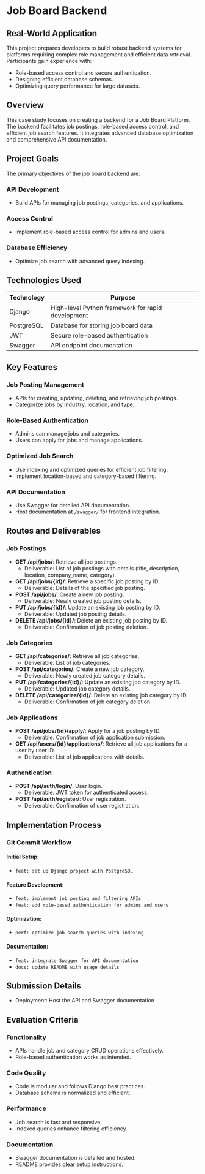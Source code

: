 # Job Board Backend

## Real-World Application

This project prepares developers to build robust backend systems for platforms requiring complex role management and efficient data retrieval. Participants gain experience with:

- Role-based access control and secure authentication.
- Designing efficient database schemas.
- Optimizing query performance for large datasets.

## Overview

This case study focuses on creating a backend for a Job Board Platform. The backend facilitates job postings, role-based access control, and efficient job search features. It integrates advanced database optimization and comprehensive API documentation.

## Project Goals

The primary objectives of the job board backend are:

### API Development

- Build APIs for managing job postings, categories, and applications.

### Access Control

- Implement role-based access control for admins and users.

### Database Efficiency

- Optimize job search with advanced query indexing.

## Technologies Used

| Technology | Purpose                                           |
| ---------- | ------------------------------------------------- |
| Django     | High-level Python framework for rapid development |
| PostgreSQL | Database for storing job board data               |
| JWT        | Secure role-based authentication                  |
| Swagger    | API endpoint documentation                        |

## Key Features

### Job Posting Management

- APIs for creating, updating, deleting, and retrieving job postings.
- Categorize jobs by industry, location, and type.

### Role-Based Authentication

- Admins can manage jobs and categories.
- Users can apply for jobs and manage applications.

### Optimized Job Search

- Use indexing and optimized queries for efficient job filtering.
- Implement location-based and category-based filtering.

### API Documentation

- Use Swagger for detailed API documentation.
- Host documentation at `/swagger/` for frontend integration.

## Routes and Deliverables

### Job Postings

- **GET /api/jobs/**: Retrieve all job postings.
  - Deliverable: List of job postings with details (title, description, location, company_name, category).
- **GET /api/jobs/{id}/**: Retrieve a specific job posting by ID.
  - Deliverable: Details of the specified job posting.
- **POST /api/jobs/**: Create a new job posting.
  - Deliverable: Newly created job posting details.
- **PUT /api/jobs/{id}/**: Update an existing job posting by ID.
  - Deliverable: Updated job posting details.
- **DELETE /api/jobs/{id}/**: Delete an existing job posting by ID.
  - Deliverable: Confirmation of job posting deletion.

### Job Categories

- **GET /api/categories/**: Retrieve all job categories.
  - Deliverable: List of job categories.
- **POST /api/categories/**: Create a new job category.
  - Deliverable: Newly created job category details.
- **PUT /api/categories/{id}/**: Update an existing job category by ID.
  - Deliverable: Updated job category details.
- **DELETE /api/categories/{id}/**: Delete an existing job category by ID.
  - Deliverable: Confirmation of job category deletion.

### Job Applications

- **POST /api/jobs/{id}/apply/**: Apply for a job posting by ID.
  - Deliverable: Confirmation of job application submission.
- **GET /api/users/{id}/applications/**: Retrieve all job applications for a user by user ID.
  - Deliverable: List of job applications with details.

### Authentication

- **POST /api/auth/login/**: User login.
  - Deliverable: JWT token for authenticated access.
- **POST /api/auth/register/**: User registration.
  - Deliverable: Confirmation of user registration.

## Implementation Process

### Git Commit Workflow

#### Initial Setup:

- `feat: set up Django project with PostgreSQL`

#### Feature Development:

- `feat: implement job posting and filtering APIs`
- `feat: add role-based authentication for admins and users`

#### Optimization:

- `perf: optimize job search queries with indexing`

#### Documentation:

- `feat: integrate Swagger for API documentation`
- `docs: update README with usage details`

## Submission Details

- Deployment: Host the API and Swagger documentation

## Evaluation Criteria

### Functionality

- APIs handle job and category CRUD operations effectively.
- Role-based authentication works as intended.

### Code Quality

- Code is modular and follows Django best practices.
- Database schema is normalized and efficient.

### Performance

- Job search is fast and responsive.
- Indexed queries enhance filtering efficiency.

### Documentation

- Swagger documentation is detailed and hosted.
- README provides clear setup instructions.
